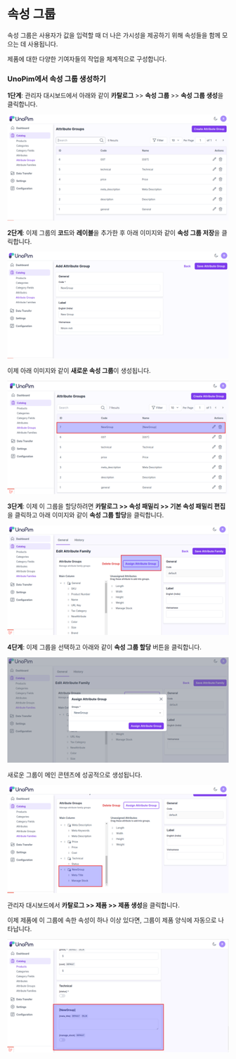 # 속성 그룹

속성 그룹은 사용자가 값을 입력할 때 더 나은 가시성을 제공하기 위해 속성들을 함께 모으는 데 사용됩니다.

제품에 대한 다양한 기여자들의 작업을 체계적으로 구성합니다.

### UnoPim에서 속성 그룹 생성하기

**1단계**: 관리자 대시보드에서 아래와 같이 **카탈로그** >> **속성 그룹** >> **속성 그룹 생성**을 클릭합니다.

 ![속성 그룹](../../assets/1.0/images/attributes/createGroups.png)

**2단계**: 이제 그룹의 **코드**와 **레이블**을 추가한 후 아래 이미지와 같이 **속성 그룹 저장**을 클릭합니다.

 ![속성 그룹](../../assets/1.0/images/attributes/editGroup.png)

이제 아래 이미지와 같이 **새로운 속성 그룹**이 생성됩니다.

 ![속성 그룹 그리드](../../assets/1.0/images/attributes/groupGrid.png)

**3단계**: 이제 이 그룹을 할당하려면 **카탈로그 >> 속성 패밀리 >> 기본 속성 패밀리 편집**을 클릭하고 아래 이미지와 같이 **속성 그룹 할당**을 클릭합니다.

 ![속성 그룹 그리드](../../assets/1.0/images/attributes/assignGroup.png)

**4단계**: 이제 그룹을 선택하고 아래와 같이 **속성 그룹 할당** 버튼을 클릭합니다.

 ![속성 그룹 그리드](../../assets/1.0/images/attributes/newGroup.png)

새로운 그룹이 메인 콘텐츠에 성공적으로 생성됩니다.

 ![속성 그룹 그리드](../../assets/1.0/images/attributes/groupOutput.png)

관리자 대시보드에서 **카탈로그 >> 제품 >> 제품 생성**을 클릭합니다.

이제 제품에 이 그룹에 속한 속성이 하나 이상 있다면, 그룹이 제품 양식에 자동으로 나타납니다.

 ![속성 그룹 그리드](../../assets/1.0/images/attributes/outputGroup.png)


